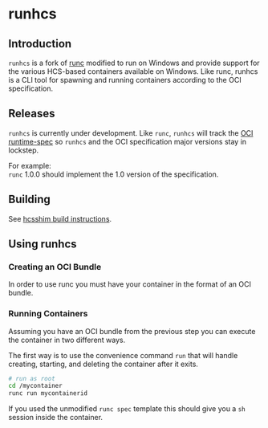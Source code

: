# runhcs

## Introduction

`runhcs` is a fork of [runc](https://github.com/opencontainers/runc) modified to run on Windows and provide support for the various HCS-based containers available on Windows.  Like runc, runhcs is a CLI tool for spawning and running containers according to the OCI specification.

## Releases

`runhcs` is currently under development.  Like `runc`, `runhcs` will track the [OCI runtime-spec](https://github.com/opencontainers/runtime-spec) so `runhcs` and the OCI specification major versions stay in lockstep.

For example:  
`runc` 1.0.0 should implement the 1.0 version of the specification.

## Building

See [hcsshim build instructions](../../README.md).

## Using runhcs

### Creating an OCI Bundle

In order to use runc you must have your container in the format of an OCI bundle.

### Running Containers

Assuming you have an OCI bundle from the previous step you can execute the container in two different ways.

The first way is to use the convenience command `run` that will handle creating, starting, and deleting the container after it exits.

```bash
# run as root
cd /mycontainer
runc run mycontainerid
```

If you used the unmodified `runc spec` template this should give you a `sh` session inside the container.
